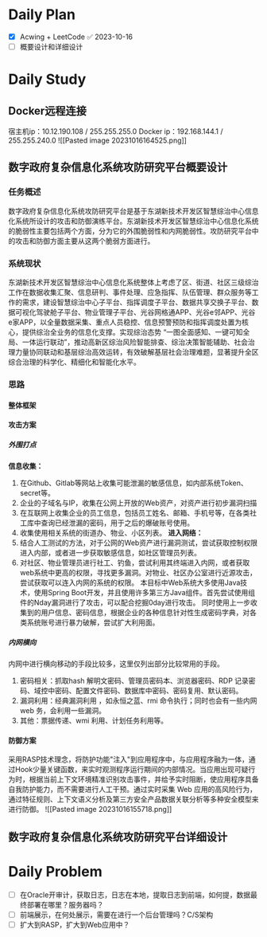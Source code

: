 # Daily Plan
- [x] Acwing + LeetCode ✅ 2023-10-16
- [ ] 概要设计和详细设计
# Daily Study
## Docker远程连接
宿主机ip：10.12.190.108 / 255.255.255.0
Docker ip：192.168.144.1 / 255.255.240.0
![[Pasted image 20231016164525.png]]
## 数字政府复杂信息化系统攻防研究平台概要设计
### 任务概述
数字政府复杂信息化系统攻防研究平台是基于东湖新技术开发区智慧综治中心信息化系统所设计的攻击和防御演练平台。东湖新技术开发区智慧综治中心信息化系统的脆弱性主要包括两个方面，分为它的外围脆弱性和内网脆弱性。攻防研究平台中的攻击和防御方面主要从这两个脆弱方面进行。
### 系统现状
东湖新技术开发区智慧综治中心信息化系统整体上考虑了区、街道、社区三级综治工作在数据收集汇聚、信息研判、事件处理、应急指挥、队伍管理、群众服务等工作的需求，建设智慧综治中心子平台、指挥调度子平台、数据共享交换子平台、数据可视化驾驶舱子平台、物业管理子平台、光谷网格通APP、光谷e邻APP、光谷e家APP，以全量数据采集、重点人员稳控、信息预警预防和指挥调度处置为核心，提供综治全业务的信息化支撑。实现综治态势 “一图全面感知、一键可知全局、一体运行联动”，推动高新区综治风险智能排查、综治决策智能辅助、社会治理力量协同联动和基层综治高效运转，有效破解基层社会治理难题，显著提升全区综合治理的科学化、精细化和智能化水平。
### 思路
#### 整体框架
#### 攻击方案
##### 外围打点
**信息收集：**
1. 在Github、Gitlab等网站上收集可能泄漏的敏感信息，如内部系统Token、secret等。
2. 企业的子域名与IP，收集在公网上开放的Web资产，对资产进行初步漏洞扫描
3. 在互联网上收集企业的员工信息，包括员工姓名、邮箱、手机号等，在各类社工库中查询已经泄漏的密码，用于之后的爆破账号使用。
4. 收集使用相关系统的街道办、物业、小区列表。
**进入网络：**
5. 结合人工测试的方法，对于公网的Web资产进行漏洞测试，尝试获取控制权限进入内部，或者进一步获取敏感信息，如社区管理员列表。
6.  对社区、物业管理员进行社工、钓鱼，尝试利用其终端进入内网，或者获取web系统中更高的权限，寻找更多漏洞。对物业、社区办公室进行近源攻击，尝试获取可以连入内网的系统的权限。
本目标中Web系统大多使用Java技术，使用Spring Boot开发，并且使用许多第三方Java组件。首先尝试使用组件的Nday漏洞进行了攻击，可以配合挖掘0day进行攻击。
同时使用上一步收集到的用户信息、密码信息，根据企业的各种信息针对性生成密码字典，对各类系统账号进行暴力破解，尝试扩大利用面。
##### 内网横向
内网中进行横向移动的手段比较多，这里仅列出部分比较常用的手段。
1. 密码相关：抓取hash 解明文密码、管理员密码本、浏览器密码、RDP 记录密码、域控中密码、配置文件密码、数据库中密码、密码复用、默认密码。
2. 漏洞利用：经典漏洞利用 ，如永恒之蓝、rmi 命令执行；同时也会有一些内网 web 务，会利用一些漏洞。
3. 其他：票据传递、wmi 利用、计划任务利用等。
#### 防御方案
 采用RASP技术理念，将防护功能"注入"到应用程序中，与应用程序融为一体，通过Hook少量关键函数，来实时观测程序运行期间的内部情况。当应用出现可疑行为时，根据当前上下文环境精准识别攻击事件，并给予实时阻断，使应用程序具备自我防护能力，而不需要进行人工干预。通过实时采集 Web 应用的高风险行为，通过特征规则、上下文语义分析及第三方安全产品数据关联分析等多种安全模型来进行防御。
![[Pasted image 20231016155718.png]]
## 数字政府复杂信息化系统攻防研究平台详细设计

# Daily Problem
- [ ] 在Oracle开审计，获取日志，日志在本地，提取日志到前端，如何提，数据最终部署在哪里？服务器吗？
- [ ] 前端展示，在何处展示，需要在进行一个后台管理吗？C/S架构
- [ ] 扩大到RASP，扩大到Web应用中？